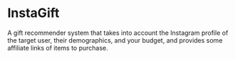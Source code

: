 # InstaGift
A gift recommender system that takes into account the Instagram profile of the target user, their demographics, and your budget, and provides some affiliate links of items to purchase.
